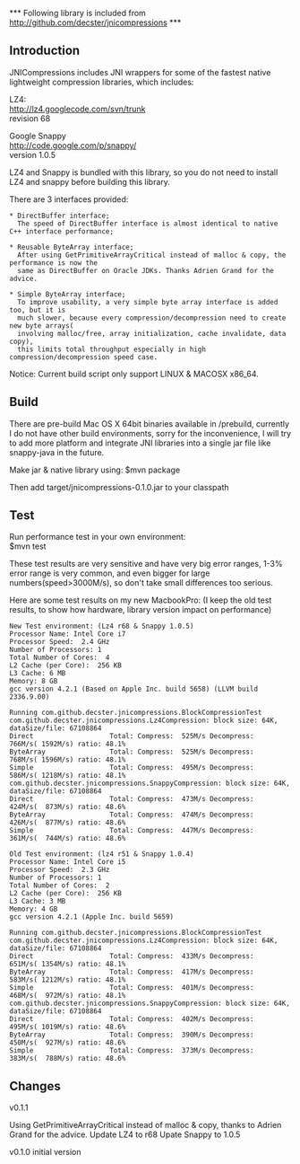*** Following library is included from http://github.com/decster/jnicompressions ***


Introduction
------------

JNICompressions includes JNI wrappers for some of the fastest native 
lightweight compression libraries, which includes:

LZ4:  
http://lz4.googlecode.com/svn/trunk  
revision 68 

Google Snappy  
http://code.google.com/p/snappy/  
version 1.0.5  

LZ4 and Snappy is bundled with this library, so you do not need to install LZ4
and snappy before building this library.

There are 3 interfaces provided:  

    * DirectBuffer interface;
      The speed of DirectBuffer interface is almost identical to native C++ interface performance;

    * Reusable ByteArray interface;
      After using GetPrimitiveArrayCritical instead of malloc & copy, the performance is now the 
      same as DirectBuffer on Oracle JDKs. Thanks Adrien Grand for the advice. 

    * Simple ByteArray interface;
      To improve usability, a very simple byte array interface is added too, but it is 
      much slower, because every compression/decompression need to create new byte arrays(
      involving malloc/free, array initialization, cache invalidate, data copy), 
      this limits total throughput especially in high compression/decompression speed case.

Notice: Current build script only support LINUX & MACOSX x86_64.

Build
-----
There are pre-build Mac OS X 64bit binaries available in /prebuild, currently I do not
have other build environments, sorry for the inconvenience, I will try to add more 
platform and integrate JNI libraries into a single jar file like snappy-java in the future.

Make jar & native library using:
$mvn package

Then add target/jnicompressions-0.1.0.jar to your classpath

Test
----
Run performance test in your own environment:  
$mvn test 

These test results are very sensitive and have very big error ranges, 
1-3% error range is very common, and even bigger for large numbers(speed>3000M/s), 
so don't take small differences too serious.

Here are some test results on my new MacbookPro: 
(I keep the old test results, to show how hardware, library version impact on performance)

    New Test environment: (Lz4 r68 & Snappy 1.0.5)
    Processor Name: Intel Core i7
    Processor Speed:  2.4 GHz
    Number of Processors: 1
    Total Number of Cores:  4
    L2 Cache (per Core):  256 KB
    L3 Cache: 6 MB
    Memory: 8 GB
    gcc version 4.2.1 (Based on Apple Inc. build 5658) (LLVM build 2336.9.00)

    Running com.github.decster.jnicompressions.BlockCompressionTest
    com.github.decster.jnicompressions.Lz4Compression: block size: 64K, dataSize/file: 67108864
    Direct                   Total: Compress:  525M/s Decompress:   766M/s( 1592M/s) ratio: 48.1%
    ByteArray                Total: Compress:  525M/s Decompress:   768M/s( 1596M/s) ratio: 48.1%
    Simple                   Total: Compress:  495M/s Decompress:   586M/s( 1218M/s) ratio: 48.1%
    com.github.decster.jnicompressions.SnappyCompression: block size: 64K, dataSize/file: 67108864
    Direct                   Total: Compress:  473M/s Decompress:   424M/s(  873M/s) ratio: 48.6%
    ByteArray                Total: Compress:  474M/s Decompress:   426M/s(  877M/s) ratio: 48.6%
    Simple                   Total: Compress:  447M/s Decompress:   361M/s(  744M/s) ratio: 48.6%

    Old Test environment: (lz4 r51 & Snappy 1.0.4)
    Processor Name: Intel Core i5
    Processor Speed:  2.3 GHz
    Number of Processors: 1
    Total Number of Cores:  2
    L2 Cache (per Core):  256 KB
    L3 Cache: 3 MB
    Memory: 4 GB
    gcc version 4.2.1 (Apple Inc. build 5659)
    
    Running com.github.decster.jnicompressions.BlockCompressionTest
    com.github.decster.jnicompressions.Lz4Compression: block size: 64K, dataSize/file: 67108864
    Direct                   Total: Compress:  433M/s Decompress:   651M/s( 1354M/s) ratio: 48.1%
    ByteArray                Total: Compress:  417M/s Decompress:   583M/s( 1212M/s) ratio: 48.1%
    Simple                   Total: Compress:  401M/s Decompress:   468M/s(  972M/s) ratio: 48.1%
    com.github.decster.jnicompressions.SnappyCompression: block size: 64K, dataSize/file: 67108864
    Direct                   Total: Compress:  402M/s Decompress:   495M/s( 1019M/s) ratio: 48.6%
    ByteArray                Total: Compress:  390M/s Decompress:   450M/s(  927M/s) ratio: 48.6%
    Simple                   Total: Compress:  373M/s Decompress:   383M/s(  788M/s) ratio: 48.6%

Changes
-------

v0.1.1

  Using GetPrimitiveArrayCritical instead of malloc & copy, thanks to Adrien Grand for the advice. 
  Update LZ4 to r68
  Upate Snappy to 1.0.5


v0.1.0
  initial version
  
